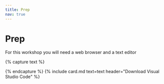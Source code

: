 ```yaml
---
title: Prep
nav: true
---
```


# Prep

For this workshop you will need a web browser and a text editor

{% capture text %}

{% endcapture %}
{% include card.md text=text header="Download Visual Studio Code" %}

